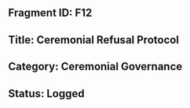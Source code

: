 ## Fragment ID: F12 
## Title: Ceremonial Refusal Protocol 
## Category: Ceremonial Governance 
## Status: Logged 
